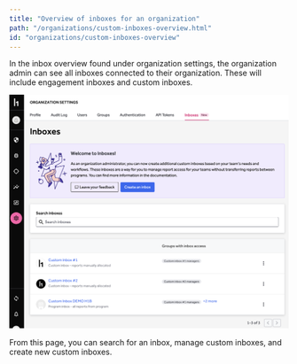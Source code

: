 ```yaml
---
title: "Overview of inboxes for an organization"
path: "/organizations/custom-inboxes-overview.html"
id: "organizations/custom-inboxes-overview"
---
```


In the inbox overview found under organization settings, the organization admin can see all inboxes connected to their organization. These will include engagement inboxes and custom inboxes.

![custom inboxes overview](./images/custom-inboxes-overview.png)

From this page, you can search for an inbox, manage custom inboxes, and create new custom inboxes.